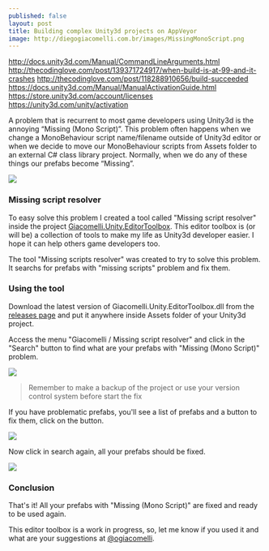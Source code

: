 ```yaml
---
published: false
layout: post
title: Building complex Unity3d projects on AppVeyor
image: http://diegogiacomelli.com.br/images/MissingMonoScript.png
---
```


http://docs.unity3d.com/Manual/CommandLineArguments.html
http://thecodinglove.com/post/139371724917/when-build-is-at-99-and-it-crashes
http://thecodinglove.com/post/118288910656/build-succeeded
https://docs.unity3d.com/Manual/ManualActivationGuide.html
https://store.unity3d.com/account/licenses
https://unity3d.com/unity/activation


A problem that is recurrent to most game developers using Unity3d is the annoying “Missing (Mono Script)”. This problem often happens when we change a MonoBehaviour script name/filename outside of Unity3d editor or when we decide to move our MonoBehaviour scripts from Assets folder to an external C# class library project. Normally, when we do any of these things our prefabs become “Missing”.

![](../images/MissingMonoScript.png)

### Missing script resolver
To easy solve this problem I created a tool called "Missing script resolver" inside the project [Giacomelli.Unity.EditorToolbox](https://github.com/giacomelli/Giacomelli.Unity.EditorToolbox). This editor toolbox is (or will be) a collection of tools to make my life as Unity3d developer easier. I hope it can help others game developers too.

The tool "Missing scripts resolver" was created to try to solve this problem. It searchs for prefabs with "missing scripts" problem and fix them.

### Using the tool
Download the latest version of Giacomelli.Unity.EditorToolbox.dll from the [releases page](https://github.com/giacomelli/Giacomelli.Unity.EditorToolbox/releases) and put it anywhere inside Assets folder of your Unity3d project.

Access the menu "Giacomelli / Missing script resolver" and click in the "Search" button to find what are your prefabs with "Missing (Mono Script)" problem.

![](../images/MissingMonoScriptPrefabsToFix.png)

> Remember to make a backup of the project or use your version control system before start the fix

If you have problematic prefabs, you'll see a list of prefabs and a button to  fix them, click on the button.

![](../images/MissingMonoScriptPrefabsFixed.png)

Now click in search again, all your prefabs should be fixed.

![](../images/MissingMonoScriptNoMissing.png)


### Conclusion
That's it! All your prefabs with "Missing (Mono Script)" are fixed and ready to be used again.

This editor toolbox is a work in progress, so, let me know if you used it and what are your suggestions at [@ogiacomelli](http://twitter.com/ogiacomelli).